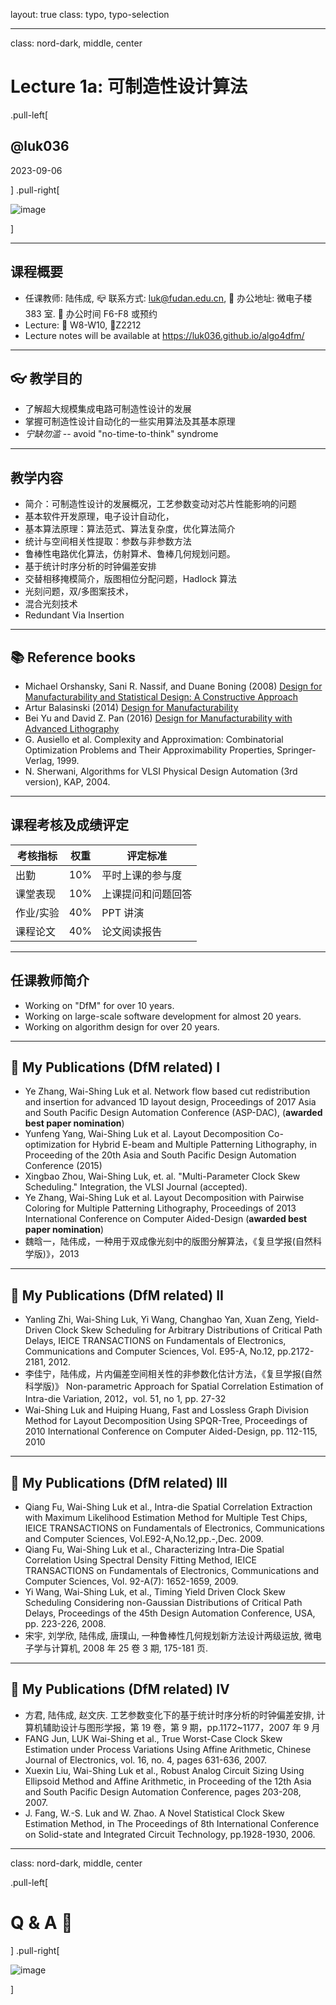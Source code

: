 layout: true
class: typo, typo-selection

---

class: nord-dark, middle, center

Lecture 1a: 可制造性设计算法
============================

.pull-left[

@luk036
-------

2023-09-06

] .pull-right[

![image](figs/dfm.svg)

]

---

课程概要
--------

-   任课教师: 陆伟成, 📪 联系方式: <luk@fudan.edu.cn>, 📍 办公地址:
    微电子楼 383 室. 📆 办公时间 F6-F8 或预约
-   Lecture: 📆 W8-W10, 📍Z2212
-   Lecture notes will be available at
    <https://luk036.github.io/algo4dfm/>

---

👓 教学目的
----------

-   了解超大规模集成电路可制造性设计的发展
-   掌握可制造性设计自动化的一些实用算法及其基本原理
-   *宁缺勿滥* -- avoid "no-time-to-think" syndrome

---

教学内容
--------

-   简介：可制造性设计的发展概况，工艺参数变动对芯片性能影响的问题
-   基本软件开发原理，电子设计自动化，
-   基本算法原理：算法范式、算法复杂度，优化算法简介
-   统计与空间相关性提取：参数与非参数方法
-   鲁棒性电路优化算法，仿射算术、鲁棒几何规划问题。
-   基于统计时序分析的时钟偏差安排
-   交替相移掩模简介，版图相位分配问题，Hadlock 算法
-   光刻问题，双/多图案技术，
-   混合光刻技术
-   Redundant Via Insertion

---

📚 Reference books
-----------------

-   Michael Orshansky, Sani R. Nassif, and Duane Boning (2008) [Design
    for Manufacturability and Statistical Design: A Constructive
    Approach](https://rd.springer.com/book/10.1007/978-0-387-69011-7)
-   Artur Balasinski (2014) [Design for
    Manufacturability](https://rd.springer.com/book/10.1007/978-1-4614-1761-3)
-   Bei Yu and David Z. Pan (2016) [Design for Manufacturability with
    Advanced
    Lithography](https://rd.springer.com/book/10.1007/978-3-319-20385-0)
-   G. Ausiello et al. Complexity and Approximation: Combinatorial
    Optimization Problems and Their Approximability Properties,
    Springer-Verlag, 1999.
-   N. Sherwani, Algorithms for VLSI Physical Design Automation (3rd
    version), KAP, 2004.

---

课程考核及成绩评定
------------------

| 考核指标  | 权重 | 评定标准           |
| --------- | ---- | ------------------ |
| 出勤      | 10%  | 平时上课的参与度   |
| 课堂表现  | 10%  | 上课提问和问题回答 |
| 作业/实验 | 40%  | PPT 讲演           |
| 课程论文  | 40%  | 论文阅读报告       |

---

任课教师简介
------------

-   Working on "DfM" for over 10 years.
-   Working on large-scale software development for almost 20 years.
-   Working on algorithm design for over 20 years.

---

📜 My Publications (DfM related) I
------------------------------------

-   Ye Zhang, Wai-Shing Luk et al. Network flow based cut redistribution
    and insertion for advanced 1D layout design, Proceedings of 2017
    Asia and South Pacific Design Automation Conference (ASP-DAC),
    (**awarded best paper nomination**)
-   Yunfeng Yang, Wai-Shing Luk et al. Layout Decomposition
    Co-optimization for Hybrid E-beam and Multiple Patterning
    Lithography, in Proceeding of the 20th Asia and South Pacific Design
    Automation Conference (2015)
-   Xingbao Zhou, Wai-Shing Luk, et. al. "Multi-Parameter Clock Skew
    Scheduling." Integration, the VLSI Journal (accepted).
-   Ye Zhang, Wai-Shing Luk et al. Layout Decomposition with Pairwise
    Coloring for Multiple Patterning Lithography, Proceedings of 2013
    International Conference on Computer Aided-Design (**awarded best
    paper nomination**)
-   魏晗一，陆伟成，一种用于双成像光刻中的版图分解算法，《复旦学报(自然科学版)》，2013

---

📜 My Publications (DfM related) II
-------------------------------------

-   Yanling Zhi, Wai-Shing Luk, Yi Wang, Changhao Yan, Xuan Zeng,
    Yield-Driven Clock Skew Scheduling for Arbitrary Distributions of
    Critical Path Delays, IEICE TRANSACTIONS on Fundamentals of
    Electronics, Communications and Computer Sciences, Vol. E95-A,
    No.12, pp.2172-2181, 2012.
-   李佳宁，陆伟成，片内偏差空间相关性的非参数化估计方法，《复旦学报(自然科学版)》
    Non-parametric Approach for Spatial Correlation Estimation of
    Intra-die Variation, 2012，vol. 51, no 1, pp. 27-32
-   Wai-Shing Luk and Huiping Huang, Fast and Lossless Graph Division
    Method for Layout Decomposition Using SPQR-Tree, Proceedings of 2010
    International Conference on Computer Aided-Design, pp. 112-115, 2010

---

📜 My Publications (DfM related) III
--------------------------------------

-   Qiang Fu, Wai-Shing Luk et al., Intra-die Spatial Correlation
    Extraction with Maximum Likelihood Estimation Method for Multiple
    Test Chips, IEICE TRANSACTIONS on Fundamentals of Electronics,
    Communications and Computer Sciences,
    Vol.E92-A,No.12,pp.-,Dec. 2009.
-   Qiang Fu, Wai-Shing Luk et al., Characterizing Intra-Die Spatial
    Correlation Using Spectral Density Fitting Method, IEICE
    TRANSACTIONS on Fundamentals of Electronics, Communications and
    Computer Sciences, Vol. 92-A(7): 1652-1659, 2009.
-   Yi Wang, Wai-Shing Luk, et al., Timing Yield Driven Clock Skew
    Scheduling Considering non-Gaussian Distributions of Critical Path
    Delays, Proceedings of the 45th Design Automation Conference, USA,
    pp. 223-226, 2008.
-   宋宇, 刘学欣, 陆伟成, 唐璞山, 一种鲁棒性几何规划新方法设计两级运放,
    微电子学与计算机, 2008 年 25 卷 3 期, 175-181 页.

---

📜 My Publications (DfM related) IV
-------------------------------------

-   方君, 陆伟成, 赵文庆.
    工艺参数变化下的基于统计时序分析的时钟偏差安排,
    计算机辅助设计与图形学报，第 19 卷，第 9 期，pp.1172\~1177，2007 年
    9 月
-   FANG Jun, LUK Wai-Shing et al., True Worst-Case Clock Skew
    Estimation under Process Variations Using Affine Arithmetic, Chinese
    Journal of Electronics, vol. 16, no. 4, pages 631-636, 2007.
-   Xuexin Liu, Wai-Shing Luk et al., Robust Analog Circuit Sizing Using
    Ellipsoid Method and Affine Arithmetic, in Proceeding of the 12th
    Asia and South Pacific Design Automation Conference, pages
    203-208, 2007.
-   J. Fang, W.-S. Luk and W. Zhao. A Novel Statistical Clock Skew
    Estimation Method, in The Proceedings of 8th International
    Conference on Solid-state and Integrated Circuit Technology,
    pp.1928-1930, 2006.

---

class: nord-dark, middle, center

.pull-left[

Q & A 🙋️
========

] .pull-right[

![image](figs/questions-and-answers.svg)

]
